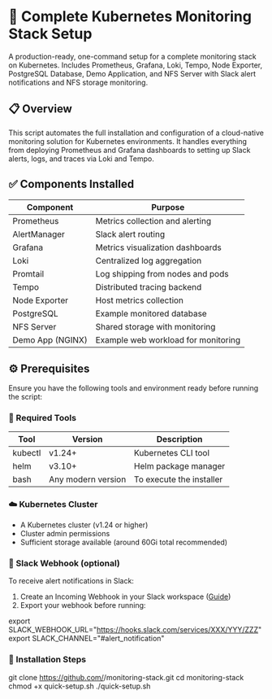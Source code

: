 # 🚀 Complete Kubernetes Monitoring Stack Setup

A production-ready, one-command setup for a complete monitoring stack on Kubernetes. Includes Prometheus, Grafana, Loki, Tempo, Node Exporter, PostgreSQL Database, Demo Application, and NFS Server with Slack alert notifications and NFS storage monitoring.

## 📋 Overview

This script automates the full installation and configuration of a cloud-native monitoring solution for Kubernetes environments. It handles everything from deploying Prometheus and Grafana dashboards to setting up Slack alerts, logs, and traces via Loki and Tempo.

## ✅ Components Installed

| Component | Purpose |
|-----------|---------|
| Prometheus | Metrics collection and alerting |
| AlertManager | Slack alert routing |
| Grafana | Metrics visualization dashboards |
| Loki | Centralized log aggregation |
| Promtail | Log shipping from nodes and pods |
| Tempo | Distributed tracing backend |
| Node Exporter | Host metrics collection |
| PostgreSQL | Example monitored database |
| NFS Server | Shared storage with monitoring |
| Demo App (NGINX) | Example web workload for monitoring |

## ⚙️ Prerequisites

Ensure you have the following tools and environment ready before running the script:

### 🧩 Required Tools

| Tool | Version | Description |
|------|---------|-------------|
| kubectl | v1.24+ | Kubernetes CLI tool |
| helm | v3.10+ | Helm package manager |
| bash | Any modern version | To execute the installer |

### ☁️ Kubernetes Cluster

- A Kubernetes cluster (v1.24 or higher)
- Cluster admin permissions
- Sufficient storage available (around 60Gi total recommended)

### 🔐 Slack Webhook (optional)

To receive alert notifications in Slack:

1. Create an Incoming Webhook in your Slack workspace ([Guide](https://api.slack.com/messaging/webhooks))
2. Export your webhook before running:

export SLACK_WEBHOOK_URL="https://hooks.slack.com/services/XXX/YYY/ZZZ"
export SLACK_CHANNEL="#alert_notification"

### 🧭 Installation Steps
git clone https://github.com/<your-repo>/monitoring-stack.git
cd monitoring-stack
chmod +x quick-setup.sh
./quick-setup.sh
